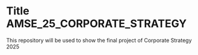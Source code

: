 # Title **AMSE_25_CORPORATE_STRATEGY**
This repository will be used to show the final project of Corporate Strategy 2025
